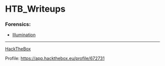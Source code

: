 # HTB_Writeups

### Forensics:
- [Illumination](HTB/Forensics/illumination)


---

[HackTheBox](https://app.hackthebox.eu/challenges)

Profile: https://app.hackthebox.eu/profile/672731
